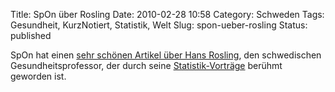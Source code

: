 Title: SpOn über Rosling
Date: 2010-02-28 10:58
Category: Schweden
Tags: Gesundheit, KurzNotiert, Statistik, Welt
Slug: spon-ueber-rosling
Status: published

SpOn hat einen [sehr schönen Artikel über Hans
Rosling](http://www.spiegel.de/wissenschaft/technik/0,1518,680116,00.html),
den schwedischen Gesundheitsprofessor, der durch seine
[Statistik-Vorträge](http://www.fiket.de/2009/09/07/hans-rosling-bei-ted-und-ki/)
berühmt geworden ist.

